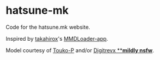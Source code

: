 # hatsune-mk
Code for the hatsune.mk website.

Inspired by [takahirox](https://github.com/takahirox)'s [MMDLoader-app](https://github.com/takahirox/MMDLoader-app).

Model courtesy of [Touko-P](https://piapro.jp/t/KPU3) and/or [Digitrevx ****mildly nsfw**](https://digitrevx.com/).